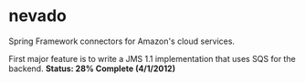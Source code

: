 nevado
======

Spring Framework connectors for Amazon's cloud services.

First major feature is to write a JMS 1.1 implementation that uses SQS for the backend.  **Status: 28% Complete (4/1/2012)**
